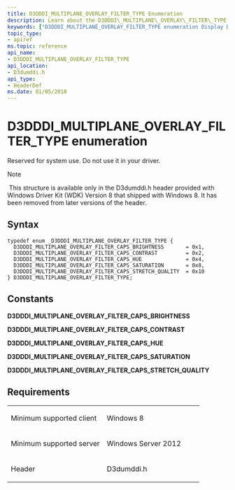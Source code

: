 ```yaml
---
title: D3DDDI_MULTIPLANE_OVERLAY_FILTER_TYPE Enumeration
description: Learn about the D3DDDI\_MULTIPLANE\_OVERLAY\_FILTER\_TYPE enumeration, which is reserved for system use. Do not use it in your driver.
keywords: ["D3DDDI_MULTIPLANE_OVERLAY_FILTER_TYPE enumeration Display Devices"]
topic_type:
- apiref
ms.topic: reference
api_name:
- D3DDDI_MULTIPLANE_OVERLAY_FILTER_TYPE
api_location:
- D3dumddi.h
api_type:
- HeaderDef
ms.date: 01/05/2018
---
```


# D3DDDI\_MULTIPLANE\_OVERLAY\_FILTER\_TYPE enumeration


Reserved for system use. Do not use it in your driver.

> [!NOTE]
> This structure is available only in the D3dumddi.h header provided with Windows Driver Kit (WDK) Version 8 that shipped with Windows 8. It has been removed from later versions of the header.

 

## Syntax

```ManagedCPlusPlus
typedef enum _D3DDDI_MULTIPLANE_OVERLAY_FILTER_TYPE {
  D3DDDI_MULTIPLANE_OVERLAY_FILTER_CAPS_BRIGHTNESS       = 0x1,
  D3DDDI_MULTIPLANE_OVERLAY_FILTER_CAPS_CONTRAST         = 0x2,
  D3DDDI_MULTIPLANE_OVERLAY_FILTER_CAPS_HUE              = 0x4,
  D3DDDI_MULTIPLANE_OVERLAY_FILTER_CAPS_SATURATION       = 0x8,
  D3DDDI_MULTIPLANE_OVERLAY_FILTER_CAPS_STRETCH_QUALITY  = 0x10
} D3DDDI_MULTIPLANE_OVERLAY_FILTER_TYPE;
```

## Constants

<span id="D3DDDI_MULTIPLANE_OVERLAY_FILTER_CAPS_BRIGHTNESS"></span><span id="d3dddi_multiplane_overlay_filter_caps_brightness"></span>**D3DDDI\_MULTIPLANE\_OVERLAY\_FILTER\_CAPS\_BRIGHTNESS**

<span id="D3DDDI_MULTIPLANE_OVERLAY_FILTER_CAPS_CONTRAST"></span><span id="d3dddi_multiplane_overlay_filter_caps_contrast"></span>**D3DDDI\_MULTIPLANE\_OVERLAY\_FILTER\_CAPS\_CONTRAST**

<span id="D3DDDI_MULTIPLANE_OVERLAY_FILTER_CAPS_HUE"></span><span id="d3dddi_multiplane_overlay_filter_caps_hue"></span>**D3DDDI\_MULTIPLANE\_OVERLAY\_FILTER\_CAPS\_HUE**

<span id="D3DDDI_MULTIPLANE_OVERLAY_FILTER_CAPS_SATURATION"></span><span id="d3dddi_multiplane_overlay_filter_caps_saturation"></span>**D3DDDI\_MULTIPLANE\_OVERLAY\_FILTER\_CAPS\_SATURATION**

<span id="D3DDDI_MULTIPLANE_OVERLAY_FILTER_CAPS_STRETCH_QUALITY"></span><span id="d3dddi_multiplane_overlay_filter_caps_stretch_quality"></span>**D3DDDI\_MULTIPLANE\_OVERLAY\_FILTER\_CAPS\_STRETCH\_QUALITY**

## Requirements

<table>
<colgroup>
<col width="50%" />
<col width="50%" />
</colgroup>
<tbody>
<tr class="odd">
<td align="left"><p>Minimum supported client</p></td>
<td align="left"><p>Windows 8</p></td>
</tr>
<tr class="even">
<td align="left"><p>Minimum supported server</p></td>
<td align="left"><p>Windows Server 2012</p></td>
</tr>
<tr class="odd">
<td align="left"><p>Header</p></td>
<td align="left">D3dumddi.h</td>
</tr>
</tbody>
</table>

 

 






